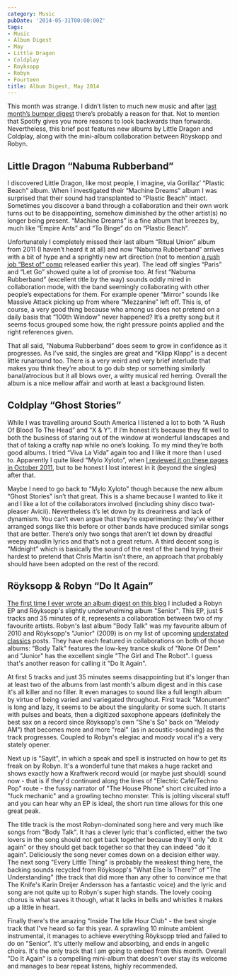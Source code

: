 ```yaml
---
category: Music
pubDate: '2014-05-31T00:00:00Z'
tags:
- Music
- Album Digest
- May
- Little Dragon
- Coldplay
- Royksopp
- Robyn
- Fourteen
title: Album Digest, May 2014
---
```

This month was strange. I didn’t listen to much new music and after [last month’s bumper digest](/album-digest-april-2014/) there’s probably a reason for that. Not to mention that Spotify gives you more reasons to look backwards than forwards. Nevertheless, this brief post features new albums by Little Dragon and Coldplay, along with the mini-album collaboration between Röyskopp and Robyn.

## Little Dragon “Nabuma Rubberband”

I discovered Little Dragon, like most people, I imagine, via Gorillaz’ “Plastic Beach” album. When I investigated their “Machine Dreams” album I was surprised that their sound had transplanted to “Plastic Beach” intact. Sometimes you discover a band through a collaboration and their own work turns out to be disappointing, somehow diminished by the other artist(s) no longer being present. “Machine Dreams” is a fine album that breezes by, much like “Empire Ants” and “To Binge” do on “Plastic Beach”.

Unfortunately I completely missed their last album “Ritual Union” album from 2011 (I haven’t heard it at all) and now “Nabuma Rubberband” arrives with a bit of hype and a sprightly new art direction (not to mention [a rush job “Best of” comp](http://www.7digital.com/artist/little-dragon/release/best-of) released earlier this year). The lead off singles “Paris” and “Let Go” showed quite a lot of promise too. At first “Nabuma Rubberband” (excellent title by the way) sounds oddly mired in collaboration mode, with the band seemingly collaborating with other people’s expectations for them. For example opener “Mirror” sounds like Massive Attack picking up from where “Mezzanine” left off. This is, of course, a very good thing because who among us does not pretend on a daily basis that “100th Window” never happened? It’s a pretty song but it seems focus grouped some how, the right pressure points applied and the right references given.

That all said, "Nabuma Rubberband” does seem to grow in confidence as it progresses. As I’ve said, the singles are great and “Klipp Klapp” is a decent little runaround too. There is a very weird and very brief interlude that makes you think they’re about to go dub step or something similarly banal/atrocious but it all blows over, a witty musical red herring. Overall the album is a nice mellow affair and worth at least a background listen.

## Coldplay “Ghost Stories”

While I was travelling around South America I listened a lot to both “A Rush Of Blood To The Head” and “X &amp; Y”. If I’m honest it’s because they fit well to both the business of staring out of the window at wonderful landscapes and that of taking a crafty nap while no one’s looking. To my mind they’re both good albums. I tried “Viva La Vida” again too and I like it more than I used to. Apparently I quite liked “Mylo Xyloto”, when [I reviewed it on these pages in October 2011](/album-digest-october-2011/), but to be honest I lost interest in it (beyond the singles) after that.

Maybe I need to go back to “Mylo Xyloto" though because the new album “Ghost Stories” isn’t that great. This is a shame because I wanted to like it and I like a lot of the collaborators involved (including shiny disco twat-pleaser Avicii). Nevertheless it’s let down by its dreariness and lack of dynamism. You can’t even argue that they’re experimenting: they’ve either arranged songs like this before or other bands have produced similar songs that are better. There’s only two songs that aren’t let down by dreadful weepy maudlin lyrics and that’s not a great return. A third decent song is “Midnight” which is basically the sound of the rest of the band trying their hardest to pretend that Chris Martin isn’t there, an approach that probably should have been adopted on the rest of the record.

## Röyksopp & Robyn “Do It Again”

[The first time I ever wrote an album digest on this blog](/album-digest-september-2010/) I included a Robyn EP and Röyksopp's slightly underwhelming album "Senior". This EP, just 5 tracks and 35 minutes of it, represents a collaboration between two of my favourite artists. Robyn's last album "Body Talk" was my favourite album of 2010 and Röyksopp's "Junior" (2009) is on my list of upcoming [understated classics](/tags#understated-classics/) posts. They have each featured in collaborations on both of those albums: "Body Talk" features the low-key trance skulk of "None Of Dem" and "Junior" has the excellent single "The Girl and The Robot". I guess that's another reason for calling it "Do It Again".

At first 5 tracks and just 35 minutes seems disappointing but it's longer than at least two of the albums from last month's album digest and in this case it's all killer and no filler. It even manages to sound like a full length album by virtue of being varied and variegated throughout. First track "Monument" is long and lazy, it seems to be about the singularity or some such. It starts with pulses and beats, then a digitized saxophone appears (definitely the best sax on a record since Röyksopp's own "She's So" back on "Melody AM") that becomes more and more "real" (as in acoustic-sounding) as the track progresses. Coupled to Robyn's elegiac and moody vocal it's a very stately opener.

Next up is "Sayit", in which a speak and spell is instructed on how to get its freak on by Robyn. It's a wonderful tune that makes a huge racket and shows exactly how a Kraftwerk record would (or maybe just should) sound now - that is if they'd continued along the lines of "Electric Café/Techno Pop" route - the fussy narrator of "The House Phone" short circuited into a "fuck mechanic" and a growling techno monster. This is jolting visceral stuff and you can hear why an EP is ideal, the short run time allows for this one great peak.

The title track is the most Robyn-dominated song here and very much like songs from "Body Talk". It has a clever lyric that's conflicted, either the two lovers in the song should not get back together because they'll only "do it again" or they should get back together so that they can indeed "do it again". Deliciously the song never comes down on a decision either way. The next song "Every Little Thing" is probably the weakest thing here, the backing sounds recycled from Röyksopp's "What Else Is There?" of "The Understanding" (the track that did more than any other to convince me that The Knife's Karin Dreijer Andersson has a fantastic voice) and the lyric and song are not quite up to Robyn's super high stands. The lovely cooing chorus is what saves it though, what it lacks in bells and whistles it makes up a little in heart.

Finally there's the amazing "Inside The Idle Hour Club" - the best single track that I've heard so far this year. A sprawling 10 minute ambient instrumental, it manages to achieve everything Röyksopp tried and failed to do on "Senior". It's utterly mellow and absorbing, and ends in angelic choirs. It's the only track that I am going to embed from this month. Overall "Do It Again" is a compelling mini-album that doesn't over stay its welcome and manages to bear repeat listens, highly recommended.